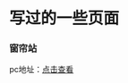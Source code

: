 # 写过的一些页面
### 窗帘站
pc地址：[点击查看](https://toeat.github.io/mypage/%E4%B8%AD%E4%BA%BF%E9%9B%85%E8%81%94%E7%AB%99/pc/)
